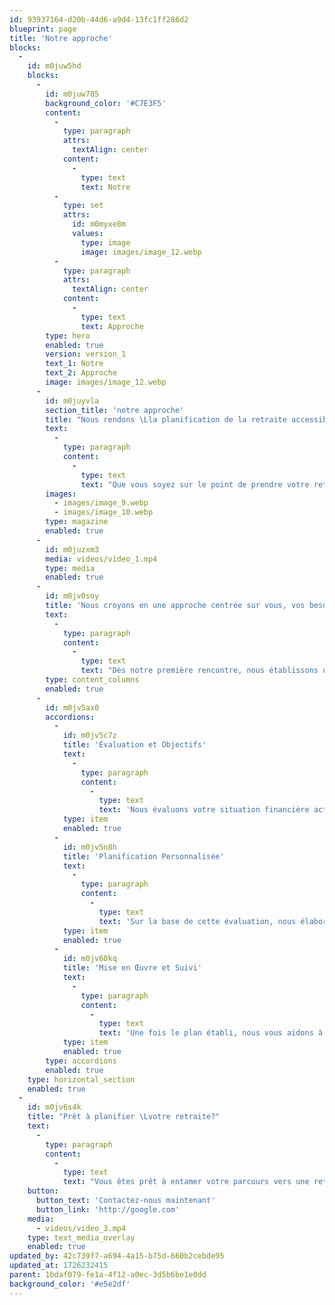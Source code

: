 ```yaml
---
id: 93937164-d20b-44d6-a9d4-13fc1ff286d2
blueprint: page
title: 'Notre approche'
blocks:
  -
    id: m0juw5hd
    blocks:
      -
        id: m0juw785
        background_color: '#C7E3F5'
        content:
          -
            type: paragraph
            attrs:
              textAlign: center
            content:
              -
                type: text
                text: Notre
          -
            type: set
            attrs:
              id: m0myxe8m
              values:
                type: image
                image: images/image_12.webp
          -
            type: paragraph
            attrs:
              textAlign: center
            content:
              -
                type: text
                text: Approche
        type: hero
        enabled: true
        version: version_1
        text_1: Notre
        text_2: Approche
        image: images/image_12.webp
      -
        id: m0juyvla
        section_title: 'notre approche'
        title: "Nous rendons \Lla planification de la retraite accessible à tous"
        text:
          -
            type: paragraph
            content:
              -
                type: text
                text: "Que vous soyez sur le point de prendre votre retraite ou que vous souhaitiez simplement vous y préparer dès maintenant. Chez Planification Lica, nous croyons qu'il n'y a pas d'âge pour commencer à planifier votre avenir."
        images:
          - images/image_9.webp
          - images/image_10.webp
        type: magazine
        enabled: true
      -
        id: m0juzxm3
        media: videos/video_1.mp4
        type: media
        enabled: true
      -
        id: m0jv0soy
        title: 'Nous croyons en une approche centrée sur vous, vos besoins et vos aspirations'
        text:
          -
            type: paragraph
            content:
              -
                type: text
                text: "Dès notre première rencontre, nous établissons une évaluation approfondie de votre situation financière actuelle et discutons de vos aspirations et de vos objectifs de retraite. Ensuite, nous élaborons ensemble un plan financier personnalisé qui répond à vos besoins spécifiques et qui tient compte de vos projets pour l'avenir. Enfin, nous mettons en œuvre ce plan et nous assurons un suivi régulier pour nous adapter à vos besoins changeants et pour vous offrir une tranquillité d'esprit à chaque étape de votre parcours vers la retraite."
        type: content_columns
        enabled: true
      -
        id: m0jv5ax0
        accordions:
          -
            id: m0jv5c7z
            title: 'Évaluation et Objectifs'
            text:
              -
                type: paragraph
                content:
                  -
                    type: text
                    text: 'Nous évaluons votre situation financière actuelle et discutons de vos objectifs de retraite, en identifiant ce qui est important pour vous.'
            type: item
            enabled: true
          -
            id: m0jv5n8h
            title: 'Planification Personnalisée'
            text:
              -
                type: paragraph
                content:
                  -
                    type: text
                    text: 'Sur la base de cette évaluation, nous élaborons un plan financier qui prend en compte vos besoins actuels et futurs.'
            type: item
            enabled: true
          -
            id: m0jv60kq
            title: 'Mise en Œuvre et Suivi'
            text:
              -
                type: paragraph
                content:
                  -
                    type: text
                    text: 'Une fois le plan établi, nous vous aidons à le mettre en œuvre et nous assurons un suivi régulier pour nous adapter à vos besoins.'
            type: item
            enabled: true
        type: accordions
        enabled: true
    type: horizontal_section
    enabled: true
  -
    id: m0jv6s4k
    title: "Prêt à planifier \Lvotre retraite?"
    text:
      -
        type: paragraph
        content:
          -
            type: text
            text: "Vous êtes prêt à entamer votre parcours vers une retraite sereine et bien préparée ? Ne tardez pas à nous contacter dès maintenant pour bénéficier d'une première consultation gratuite. Notre équipe est impatiente de vous accompagner dans la réalisation de vos objectifs de retraite et de vous offrir la tranquillité d'esprit que vous méritez."
    button:
      button_text: 'Contactez-nous maintenant'
      button_link: 'http://google.com'
    media:
      - videos/video_3.mp4
    type: text_media_overlay
    enabled: true
updated_by: 42c739f7-a694-4a15-b75d-660b2cebde95
updated_at: 1726232415
parent: 1bdaf079-fe1a-4f12-a0ec-3d5b6be1e0dd
background_color: '#e5e2df'
---
```

